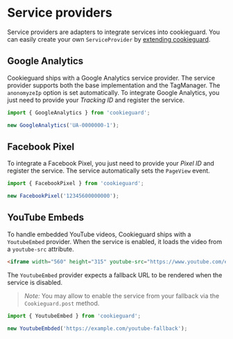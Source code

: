 
# Service providers

Service providers are adapters to integrate services into cookieguard. You can easily create your own `ServiceProvider` by [extending cookieguard](package-development).

## Google Analytics

Cookieguard ships with a Google Analytics service provider. The service provider supports both the base implementation and the TagManager. The `anonomyzeIp` option is set automatically. To integrate Google Analytics, you just need to provide your _Tracking ID_ and register the service.

```js
import { GoogleAnalytics } from 'cookieguard';

new GoogleAnalytics('UA-0000000-1');
```

## Facebook Pixel

To integrate a Facebook Pixel, you just need to provide your _Pixel ID_ and register the service. The service automatically sets the `PageView` event.

```js
import { FacebookPixel } from 'cookieguard';

new FacebookPixel('12345600000000');
```

## YouTube Embeds

To handle embedded YouTube videos, Cookieguard ships with a `YoutubeEmbed` provider. When the service is enabled, it loads the video from a `youtube-src` attribute.

```html
<iframe width="560" height="315" youtube-src="https://www.youtube.com/embed/VIDEO_ID"></iframe>
```

The `YoutubeEmbed` provider expects a fallback URL to be rendered when the service is disabled.

> _Note:_ You may allow to enable the service from your fallback via the `Cookieguard.post` method.

```js
import { YoutubeEmbed } from 'cookieguard';

new YoutubeEmbded('https://example.com/youtube-fallback');
```
